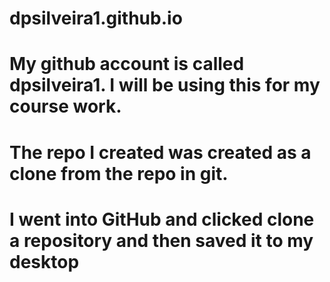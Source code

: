 # dpsilveira1.github.io
# My github account is called dpsilveira1.  I will be using this for my course work.
# The repo I created was created as a clone from the repo in git.
# I went into GitHub and clicked clone a repository and then saved it to my desktop